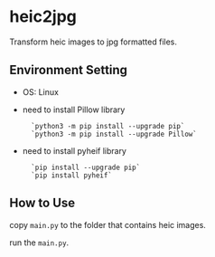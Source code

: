 # heic2jpg
Transform heic images to jpg formatted files.

## Environment Setting
- OS: Linux

- need to install Pillow library

        `python3 -m pip install --upgrade pip`
        `python3 -m pip install --upgrade Pillow`

- need to install pyheif library

        `pip install --upgrade pip`
        `pip install pyheif`

## How to Use

copy `main.py` to the folder that contains heic images.

run the `main.py`.
